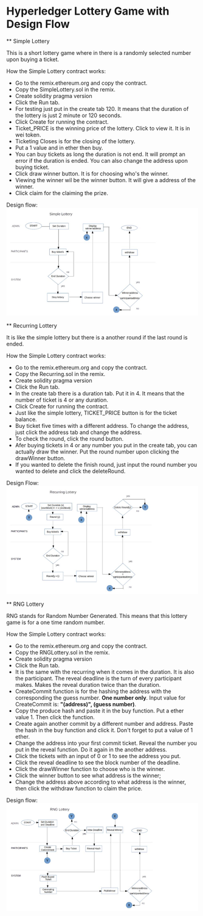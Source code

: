 Hyperledger Lottery Game with Design Flow
========

** Simple Lottery

This is a short lottery game where in there is a randomly selected number upon buying a ticket.

How the Simple Lottery contract works:
* Go to the remix.ethereum.org and copy the contract.
* Copy the SimpleLottery.sol in the remix.
* Create solidity pragma version
* Click the Run tab.
* For testing just put in the create tab 120. It means that the duration of the lottery is just 2 minute or 120 seconds.
* Click Create for running the contract.
* Ticket_PRICE is the winning price of the lottery. Click to view it. It is in wei token.
* Ticketing Closes is for the closing of the lottery.
* Put a 1 value and in ether then buy.
* You can buy tickets as long the duration is not end. It will prompt an error if the duration is ended. You can also change the address upon buying ticket.
* Click draw winner button. It is for choosing who's the winner.
* Viewing the winner wil be the winner button. It will give a address of the winner.
* Click claim for the claiming the prize.

Design flow:
![Image](simple_lottery.jpg "SimpleLottery")

** Recurring Lottery

It is like the simple lottery but there is a another round if the last round is ended.

How the Simple Lottery contract works:
* Go to the remix.ethereum.org and copy the contract.
* Copy the Recurring.sol in the remix.
* Create solidity pragma version
* Click the Run tab.
* In the create tab there is a duration tab. Put it in 4. It means that the number of ticket is 4 or any duration.
* Click Create for running the contract.
* Just like the simple lottery, TICKET_PRICE button is for the ticket balance.
* Buy ticket five times with a different address. To change the address, just click the address tab and change the address.
* To check the round, click the round button.
* Afer buying tickets in 4 or any number you put in the create tab, you can actually draw the winner. Put the round number upon clicking the drawWinner button.
* If you wanted to delete the finish round, just input the round number you wanted to delete and click the deleteRound.

Design Flow:
![Image](RecurringLottery.jpg "Recurring")

** RNG Lottery

RNG stands for Random Number Generated. This means that this lottery game is for a one time random number.

How the Simple Lottery contract works:
* Go to the remix.ethereum.org and copy the contract.
* Copy the RNGLottery.sol in the remix.
* Create solidity pragma version
* Click the Run tab.
* It is the same with the recurring when it comes in the duration. It is also the participant. The reveal deadline is the turn of every participant makes. Makes the reveal duration twice than the duration.
* CreateCommit function is for the hashing the address with the corresponding the guess number. **One number only**.
Input value for CreateCommit is: **"(address)", (guess number)**.
* Copy the produce hash and paste it in the buy function. Put a ether value 1. Then click the function.
* Create again another commit by a different number and address. Paste the hash in the buy function and click it. Don't forget to put a value of 1 ether.
* Change the address into your first commit ticket. Reveal the number you put in the reveal function. Do it again in the another address.
* Click the tickets with an input of 0 or 1 to see the address you put.
* Click the reveal deadline to see the block number of the deadline. 
* Click the drawWinner function to choose who is the winner.
* Click the winner button to see what address is the winner;
* Change the address above according to what address is the winner, then click the withdraw function to claim the price.

Design flow:
![Image](RNGLottery.jpg "RNG")
